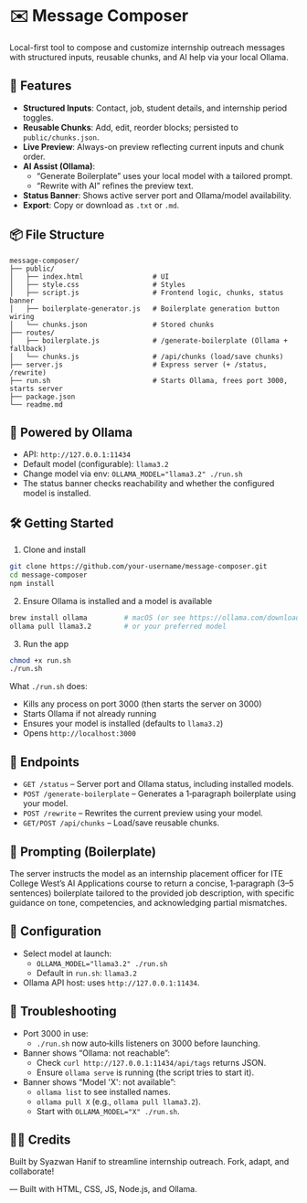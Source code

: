 # ✉️ Message Composer

Local-first tool to compose and customize internship outreach messages with structured inputs, reusable chunks, and AI help via your local Ollama.

## 🚀 Features

- **Structured Inputs**: Contact, job, student details, and internship period toggles.
- **Reusable Chunks**: Add, edit, reorder blocks; persisted to `public/chunks.json`.
- **Live Preview**: Always-on preview reflecting current inputs and chunk order.
- **AI Assist (Ollama)**:
  - “Generate Boilerplate” uses your local model with a tailored prompt.
  - “Rewrite with AI” refines the preview text.
- **Status Banner**: Shows active server port and Ollama/model availability.
- **Export**: Copy or download as `.txt` or `.md`.

## 📦 File Structure

```
message-composer/
├── public/
│   ├── index.html                 # UI
│   ├── style.css                  # Styles
│   ├── script.js                  # Frontend logic, chunks, status banner
│   ├── boilerplate-generator.js   # Boilerplate generation button wiring
│   └── chunks.json                # Stored chunks
├── routes/
│   ├── boilerplate.js             # /generate-boilerplate (Ollama + fallback)
│   └── chunks.js                  # /api/chunks (load/save chunks)
├── server.js                      # Express server (+ /status, /rewrite)
├── run.sh                         # Starts Ollama, frees port 3000, starts server
├── package.json
└── readme.md
```

## 🧠 Powered by Ollama

- API: `http://127.0.0.1:11434`
- Default model (configurable): `llama3.2`
- Change model via env: `OLLAMA_MODEL="llama3.2" ./run.sh`
- The status banner checks reachability and whether the configured model is installed.

## 🛠️ Getting Started

1) Clone and install

```bash
git clone https://github.com/your-username/message-composer.git
cd message-composer
npm install
```

2) Ensure Ollama is installed and a model is available

```bash
brew install ollama         # macOS (or see https://ollama.com/download)
ollama pull llama3.2        # or your preferred model
```

3) Run the app

```bash
chmod +x run.sh
./run.sh
```

What `./run.sh` does:
- Kills any process on port 3000 (then starts the server on 3000)
- Starts Ollama if not already running
- Ensures your model is installed (defaults to `llama3.2`)
- Opens `http://localhost:3000`

## 🔧 Endpoints

- `GET /status` – Server port and Ollama status, including installed models.
- `POST /generate-boilerplate` – Generates a 1‑paragraph boilerplate using your model.
- `POST /rewrite` – Rewrites the current preview using your model.
- `GET/POST /api/chunks` – Load/save reusable chunks.

## 🧱 Prompting (Boilerplate)

The server instructs the model as an internship placement officer for ITE College West’s AI Applications course to return a concise, 1‑paragraph (3–5 sentences) boilerplate tailored to the provided job description, with specific guidance on tone, competencies, and acknowledging partial mismatches.

## 🧰 Configuration

- Select model at launch:
  - `OLLAMA_MODEL="llama3.2" ./run.sh`
  - Default in `run.sh`: `llama3.2`
- Ollama API host: uses `http://127.0.0.1:11434`.

## 🧪 Troubleshooting

- Port 3000 in use:
  - `./run.sh` now auto‑kills listeners on 3000 before launching.
- Banner shows “Ollama: not reachable”:
  - Check `curl http://127.0.0.1:11434/api/tags` returns JSON.
  - Ensure `ollama serve` is running (the script tries to start it).
- Banner shows “Model 'X': not available”:
  - `ollama list` to see installed names.
  - `ollama pull X` (e.g., `ollama pull llama3.2`).
  - Start with `OLLAMA_MODEL="X" ./run.sh`.

## 🧑‍💻 Credits

Built by Syazwan Hanif to streamline internship outreach. Fork, adapt, and collaborate!

— Built with HTML, CSS, JS, Node.js, and Ollama.
